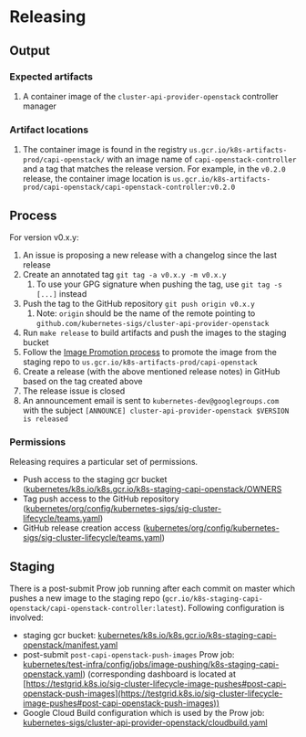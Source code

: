 
# Releasing

## Output

### Expected artifacts

1. A container image of the `cluster-api-provider-openstack` controller manager

### Artifact locations

1. The container image is found in the registry `us.gcr.io/k8s-artifacts-prod/capi-openstack/` with an image
   name of `capi-openstack-controller` and a tag that matches the release version. For
   example, in the `v0.2.0` release, the container image location is
   `us.gcr.io/k8s-artifacts-prod/capi-openstack/capi-openstack-controller:v0.2.0`


## Process

For version v0.x.y:

1. An issue is proposing a new release with a changelog since the last release
1. Create an annotated tag `git tag -a v0.x.y -m v0.x.y`
    1. To use your GPG signature when pushing the tag, use `git tag -s [...]` instead
1. Push the tag to the GitHub repository `git push origin v0.x.y`
    1. Note: `origin` should be the name of the remote pointing to `github.com/kubernetes-sigs/cluster-api-provider-openstack`
1. Run `make release` to build artifacts and push the images to the staging bucket
1. Follow the [Image Promotion process](https://github.com/kubernetes/k8s.io/tree/master/k8s.gcr.io#image-promoter) to promote the image from the staging repo to `us.gcr.io/k8s-artifacts-prod/capi-openstack`
1. Create a release (with the above mentioned release notes) in GitHub based on the tag created above
1. The release issue is closed
1. An announcement email is sent to `kubernetes-dev@googlegroups.com` with the subject `[ANNOUNCE] cluster-api-provider-openstack $VERSION is released`

<!-- TODO add link to image promote PR after the first release -->

### Permissions

Releasing requires a particular set of permissions.

* Push access to the staging gcr bucket ([kubernetes/k8s.io/k8s.gcr.io/k8s-staging-capi-openstack/OWNERS](https://github.com/kubernetes/k8s.io/blob/master/k8s.gcr.io/k8s-staging-capi-openstack/OWNERS)
* Tag push access to the GitHub repository ([kubernetes/org/config/kubernetes-sigs/sig-cluster-lifecycle/teams.yaml](https://github.com/kubernetes/org/blob/master/config/kubernetes-sigs/sig-cluster-lifecycle/teams.yaml#L136-L137))
* GitHub release creation access ([kubernetes/org/config/kubernetes-sigs/sig-cluster-lifecycle/teams.yaml](https://github.com/kubernetes/org/blob/master/config/kubernetes-sigs/sig-cluster-lifecycle/teams.yaml#L136-L137))

## Staging

There is a post-submit Prow job running after each commit on master which pushes a new image to the staging repo (`gcr.io/k8s-staging-capi-openstack/capi-openstack-controller:latest`). Following configuration is involved:
* staging gcr bucket: [kubernetes/k8s.io/k8s.gcr.io/k8s-staging-capi-openstack/manifest.yaml](https://github.com/kubernetes/k8s.io/blob/master/k8s.gcr.io/k8s-staging-capi-openstack/manifest.yaml)
* post-submit `post-capi-openstack-push-images` Prow job: [kubernetes/test-infra/config/jobs/image-pushing/k8s-staging-capi-openstack.yaml](https://github.com/kubernetes/test-infra/blob/master/config/jobs/image-pushing/k8s-staging-capi-openstack.yaml)) (corresponding dashboard is located at [https://testgrid.k8s.io/sig-cluster-lifecycle-image-pushes#post-capi-openstack-push-images](https://testgrid.k8s.io/sig-cluster-lifecycle-image-pushes#post-capi-openstack-push-images))
* Google Cloud Build configuration which is used by the Prow job: [kubernetes-sigs/cluster-api-provider-openstack/cloudbuild.yaml](https://github.com/kubernetes-sigs/cluster-api-provider-openstack/blob/master/cloudbuild.yaml)
